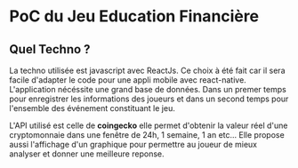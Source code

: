 # PoC du Jeu Education Financière

## Quel Techno ? 

La techno utilisée est javascript avec ReactJs. Ce choix à été fait car il sera facile d'adapter le code pour une appli mobile avec react-native.
L'application nécéssite une grand base de données. Dans un premer temps pour enregistrer les informations des joueurs et dans un second temps pour l'ensemble des événement constituant le jeu.

L'API utilisé est celle de __coingecko__ elle permet d'obtenir la valeur réel d'une cryptomonnaie dans une fenêtre de 24h, 1 semaine, 1 an etc...
Elle propose aussi l'affichage d'un graphique pour permettre au joueur de mieux analyser et donner une meilleure reponse.  



